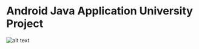 # Android Java Application University Project
![alt text](https://github.com/actuator/Course_Management_Android_App/blob/main/NotificationsDemo.gif?raw=true)
